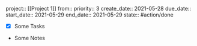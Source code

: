 project:: [[Project 1]]
from:: 
priority:: 3
create_date:: 2021-05-28
due_date:: 
start_date:: 2021-05-29
end_date:: 2021-05-29
state:: #action/done 

- [x] Some Tasks
- Some Notes

